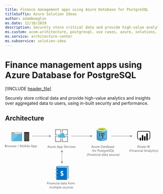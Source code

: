 ```yaml
---
title: Finance management apps using Azure Database for PostgreSQL
titleSuffix: Azure Solution Ideas
author: adamboeglin
ms.date: 12/16/2019
description: Securely store critical data and provide high-value analytics and insights over aggregated data to users, using in-built security and performance.
ms.custom: acom-architecture, postgresql, use cases, azure, solutions, analytics, 'https://azure.microsoft.com/solutions/architecture/finance-management-apps-using-azure-database-for-postgresql/'
ms.service: architecture-center
ms.subservice: solution-idea
---
```

# Finance management apps using Azure Database for PostgreSQL

[!INCLUDE [header_file](../header.md)]

Securely store critical data and provide high-value analytics and insights over aggregated data to users, using in-built security and performance. 

## Architecture

<svg class="architecture-diagram" aria-labelledby="finance-management-apps-using-azure-database-for-postgresql" height="305.172" viewbox="0 0 753.592 305.172"  xmlns="http://www.w3.org/2000/svg">
    <g fill="#5b5b5b">
        <path d="M213.25 271.261h-4.51v4h4.172v1.216h-4.172v5.112h-1.357v-11.551h5.867zM215.935 271.245a.837.837 0 01-.6-.242.814.814 0 01-.25-.613.846.846 0 01.83-.861h.024a.855.855 0 01.619 1.463.849.849 0 01-.623.253zm.644 10.341h-1.321v-8.247h1.321zM226.1 281.584h-1.321v-4.7q0-2.626-1.917-2.626a2.077 2.077 0 00-1.639.745 2.759 2.759 0 00-.649 1.885v4.7h-1.315v-8.247h1.321v1.369h.032a2.975 2.975 0 012.71-1.562 2.522 2.522 0 012.07.874 3.9 3.9 0 01.716 2.525zM234.491 281.584h-1.321V280.3h-.032a2.766 2.766 0 01-2.537 1.482 2.71 2.71 0 01-1.93-.653 2.262 2.262 0 01-.7-1.732q0-2.312 2.723-2.69l2.474-.346q0-2.1-1.7-2.1a4.06 4.06 0 00-2.69 1.014v-1.353a5.113 5.113 0 012.8-.773q2.908 0 2.908 3.076zm-1.321-4.172l-1.989.273a3.229 3.229 0 00-1.386.455 1.311 1.311 0 00-.471 1.156 1.258 1.258 0 00.431.986 1.664 1.664 0 001.148.383 2.121 2.121 0 001.624-.688 2.465 2.465 0 00.64-1.744zM243.826 281.584h-1.321v-4.7q0-2.626-1.917-2.626a2.082 2.082 0 00-1.64.745 2.764 2.764 0 00-.648 1.885v4.7h-1.321v-8.247h1.321v1.369h.032a2.975 2.975 0 012.71-1.562 2.524 2.524 0 012.07.874 3.9 3.9 0 01.716 2.525zM251.936 281.208a4.291 4.291 0 01-2.255.571 3.731 3.731 0 01-2.846-1.148 4.158 4.158 0 01-1.084-2.976 4.571 4.571 0 011.168-3.274 4.084 4.084 0 013.117-1.236 4.337 4.337 0 011.917.4v1.355a3.359 3.359 0 00-1.965-.644 2.652 2.652 0 00-2.074.906 3.433 3.433 0 00-.809 2.38 3.269 3.269 0 00.761 2.287 2.62 2.62 0 002.041.838 3.311 3.311 0 002.03-.716zM254.61 271.245a.837.837 0 01-.6-.242.814.814 0 01-.25-.613.846.846 0 01.83-.861h.024a.855.855 0 01.619 1.463.849.849 0 01-.623.253zm.644 10.341h-1.321v-8.247h1.321zM263.832 281.584h-1.321V280.3h-.032a2.766 2.766 0 01-2.537 1.482 2.71 2.71 0 01-1.929-.653 2.259 2.259 0 01-.7-1.732q0-2.312 2.723-2.69l2.474-.346q0-2.1-1.7-2.1a4.058 4.058 0 00-2.69 1.014v-1.353a5.107 5.107 0 012.8-.773q2.907 0 2.908 3.076zm-1.321-4.172l-1.989.273a3.223 3.223 0 00-1.386.455 1.311 1.311 0 00-.471 1.156 1.261 1.261 0 00.43.986 1.667 1.667 0 001.149.383 2.121 2.121 0 001.622-.688 2.455 2.455 0 00.641-1.744zM267.641 281.584h-1.321v-12.207h1.321zM281.873 281.584h-1.321v-1.4h-.028a3.327 3.327 0 01-5.319.488 4.537 4.537 0 01-.931-3.016 4.948 4.948 0 011.031-3.278 3.4 3.4 0 012.745-1.231 2.645 2.645 0 012.474 1.337h.032v-5.106h1.321zm-1.321-3.729v-1.219a2.356 2.356 0 00-.661-1.692 2.215 2.215 0 00-1.675-.693 2.28 2.28 0 00-1.9.886 3.888 3.888 0 00-.693 2.448 3.5 3.5 0 00.663 2.251 2.174 2.174 0 001.785.825 2.254 2.254 0 001.792-.8 2.965 2.965 0 00.689-2.006zM290.45 281.584h-1.325V280.3h-.032a2.766 2.766 0 01-2.537 1.482 2.71 2.71 0 01-1.93-.653 2.262 2.262 0 01-.7-1.732q0-2.312 2.723-2.69l2.474-.346q0-2.1-1.7-2.1a4.06 4.06 0 00-2.69 1.014v-1.353a5.113 5.113 0 012.8-.773q2.908 0 2.908 3.076zm-1.321-4.172l-1.989.273a3.229 3.229 0 00-1.386.455 1.311 1.311 0 00-.471 1.156 1.258 1.258 0 00.431.986 1.664 1.664 0 001.148.383 2.121 2.121 0 001.624-.688 2.465 2.465 0 00.64-1.744zM296.765 281.506a2.546 2.546 0 01-1.232.258q-2.166 0-2.167-2.416v-4.881h-1.414v-1.13h1.414v-2.014l1.321-.426v2.44h2.078v1.128h-2.078v4.646a1.93 1.93 0 00.282 1.178 1.124 1.124 0 00.934.353 1.39 1.39 0 00.861-.273zM304.432 281.584h-1.321V280.3h-.032a2.766 2.766 0 01-2.537 1.482 2.71 2.71 0 01-1.93-.653 2.262 2.262 0 01-.7-1.732q0-2.312 2.723-2.69l2.474-.346q0-2.1-1.7-2.1a4.06 4.06 0 00-2.69 1.014v-1.353a5.113 5.113 0 012.8-.773q2.908 0 2.908 3.076zm-1.321-4.172l-1.989.273a3.229 3.229 0 00-1.386.455 1.311 1.311 0 00-.471 1.156 1.258 1.258 0 00.431.986 1.664 1.664 0 001.148.383 2.121 2.121 0 001.624-.688 2.465 2.465 0 00.64-1.744zM315.515 270.536a1.758 1.758 0 00-.878-.218q-1.386 0-1.386 1.747v1.271h1.933v1.128h-1.933v7.12h-1.311v-7.12h-1.414v-1.128h1.414V272a2.778 2.778 0 01.749-2.05 2.527 2.527 0 011.869-.753 2.592 2.592 0 01.958.145zM320.9 274.676a1.616 1.616 0 00-1-.266 1.688 1.688 0 00-1.414.8 3.7 3.7 0 00-.567 2.175v4.2H316.6v-8.247h1.321v1.7h.032a2.878 2.878 0 01.861-1.357 1.965 1.965 0 011.3-.488 2.152 2.152 0 01.789.118zM325.565 281.78a3.828 3.828 0 01-2.921-1.156 4.281 4.281 0 01-1.091-3.063 4.459 4.459 0 011.136-3.246 4.084 4.084 0 013.063-1.168 3.7 3.7 0 012.878 1.136 4.5 4.5 0 011.036 3.149 4.428 4.428 0 01-1.116 3.161 3.907 3.907 0 01-2.985 1.187zm.1-7.523a2.512 2.512 0 00-2.014.866 3.551 3.551 0 00-.741 2.388 3.362 3.362 0 00.749 2.312 2.546 2.546 0 002 .846 2.418 2.418 0 001.97-.825 3.606 3.606 0 00.688-2.356 3.669 3.669 0 00-.688-2.383 2.406 2.406 0 00-1.967-.848zM343.494 281.584h-1.321v-4.736a3.562 3.562 0 00-.423-1.982 1.6 1.6 0 00-1.421-.613 1.758 1.758 0 00-1.437.773 2.945 2.945 0 00-.589 1.852v4.706h-1.321v-4.9q0-2.433-1.877-2.432a1.737 1.737 0 00-1.434.729 3.011 3.011 0 00-.564 1.9v4.7h-1.321v-8.247h1.321v1.3h.032a2.8 2.8 0 012.561-1.5 2.382 2.382 0 012.335 1.707 2.945 2.945 0 012.738-1.707q2.722 0 2.723 3.359zM231.21 301.377h-1.321v-4.736a3.571 3.571 0 00-.423-1.982 1.6 1.6 0 00-1.422-.613 1.759 1.759 0 00-1.437.773 2.958 2.958 0 00-.589 1.852v4.706H224.7v-4.9q0-2.433-1.876-2.432a1.737 1.737 0 00-1.434.729 3.011 3.011 0 00-.564 1.9v4.7h-1.329v-8.244h1.321v1.3h.032a2.8 2.8 0 012.561-1.5 2.385 2.385 0 012.335 1.707 2.945 2.945 0 012.738-1.707q2.722 0 2.723 3.359zM240.375 301.377h-1.323v-1.3h-.032a2.71 2.71 0 01-2.545 1.5q-2.945 0-2.945-3.511v-4.936h1.311v4.72q0 2.61 2 2.61a2.023 2.023 0 001.592-.707 2.731 2.731 0 00.624-1.865v-4.758h1.321zM244.361 301.377h-1.321v-12.208h1.321zM250.862 301.3a2.548 2.548 0 01-1.234.258q-2.165 0-2.165-2.416v-4.881h-1.414v-1.131h1.414v-2.014l1.321-.426v2.44h2.078v1.128h-2.078v4.642a1.931 1.931 0 00.28 1.178 1.125 1.125 0 00.934.353 1.391 1.391 0 00.862-.273zM253.3 291.038a.834.834 0 01-.6-.242.815.815 0 01-.251-.613.848.848 0 01.835-.861h.019a.855.855 0 01.619 1.463.848.848 0 01-.622.253zm.644 10.341h-1.321v-8.247h1.321zM257.972 300.187h-.032v4.985h-1.32V293.13h1.321v1.449h.032a3.125 3.125 0 012.851-1.644 3.023 3.023 0 012.489 1.107 4.587 4.587 0 01.893 2.968 5.113 5.113 0 01-1.006 3.314 3.354 3.354 0 01-2.755 1.244 2.76 2.76 0 01-2.473-1.381zm-.032-3.326v1.152a2.453 2.453 0 00.664 1.735 2.37 2.37 0 003.568-.2 4.214 4.214 0 00.68-2.553 3.328 3.328 0 00-.635-2.158 2.107 2.107 0 00-1.724-.781 2.339 2.339 0 00-1.852.8 2.945 2.945 0 00-.701 2.005zM267.637 301.377h-1.321v-12.208h1.321zM276.941 297.586h-5.824a3.09 3.09 0 00.741 2.121 2.557 2.557 0 001.949.749 4.049 4.049 0 002.561-.918v1.25a4.782 4.782 0 01-2.874.789 3.489 3.489 0 01-2.748-1.124 4.6 4.6 0 01-1-3.161 4.507 4.507 0 011.092-3.137 3.5 3.5 0 012.71-1.212 3.1 3.1 0 012.506 1.047 4.368 4.368 0 01.886 2.908zm-1.353-1.119a2.69 2.69 0 00-.553-1.78 1.885 1.885 0 00-1.509-.636 2.134 2.134 0 00-1.588.668 3.036 3.036 0 00-.806 1.747zM282.955 301.082v-1.414a3.913 3.913 0 002.378.8q1.74 0 1.74-1.159a1.01 1.01 0 00-.15-.56 1.478 1.478 0 00-.4-.406 3.111 3.111 0 00-.6-.318 36.188 36.188 0 00-.736-.295 9.348 9.348 0 01-.963-.439 2.9 2.9 0 01-.693-.5 1.845 1.845 0 01-.418-.633 2.229 2.229 0 01-.141-.825 1.971 1.971 0 01.267-1.027 2.356 2.356 0 01.707-.749 3.288 3.288 0 011.01-.455 4.488 4.488 0 011.171-.153 4.734 4.734 0 011.917.37v1.337a3.734 3.734 0 00-2.094-.6 2.438 2.438 0 00-.667.085 1.632 1.632 0 00-.513.236 1.1 1.1 0 00-.33.366.96.96 0 00-.118.471 1.126 1.126 0 00.118.54 1.19 1.19 0 00.343.386 2.592 2.592 0 00.548.306q.32.137.732.3a10.117 10.117 0 01.983.431 3.367 3.367 0 01.741.5 1.948 1.948 0 01.471.64 2.058 2.058 0 01.166.861 2.037 2.037 0 01-.27 1.06 2.31 2.31 0 01-.721.749 3.3 3.3 0 01-1.038.443 5.137 5.137 0 01-1.234.145 4.685 4.685 0 01-2.206-.493zM293.9 301.573a3.826 3.826 0 01-2.921-1.156 4.281 4.281 0 01-1.091-3.063 4.459 4.459 0 011.135-3.246 4.086 4.086 0 013.069-1.168 3.7 3.7 0 012.878 1.136 4.5 4.5 0 011.036 3.149 4.432 4.432 0 01-1.116 3.161 3.907 3.907 0 01-2.99 1.187zm.1-7.523a2.512 2.512 0 00-2.014.866 3.551 3.551 0 00-.741 2.388 3.363 3.363 0 00.748 2.312 2.548 2.548 0 002 .846 2.414 2.414 0 001.969-.825 3.6 3.6 0 00.689-2.356 3.662 3.662 0 00-.689-2.383 2.4 2.4 0 00-1.962-.848zM306.789 301.377h-1.321v-1.3h-.032a2.71 2.71 0 01-2.545 1.5q-2.945 0-2.945-3.511v-4.936h1.314v4.72q0 2.61 2 2.61a2.023 2.023 0 001.592-.707 2.731 2.731 0 00.624-1.865v-4.758h1.324zM313.748 294.47a1.614 1.614 0 00-1-.266 1.685 1.685 0 00-1.414.8 3.687 3.687 0 00-.568 2.175v4.2h-1.321v-8.249h1.321v1.7h.032a2.888 2.888 0 01.862-1.357 1.962 1.962 0 011.3-.488 2.148 2.148 0 01.789.118zM320.592 301a4.291 4.291 0 01-2.255.571 3.734 3.734 0 01-2.848-1.148 4.157 4.157 0 01-1.083-2.976 4.576 4.576 0 011.166-3.274 4.087 4.087 0 013.117-1.236 4.337 4.337 0 011.917.4v1.353a3.359 3.359 0 00-1.965-.644 2.657 2.657 0 00-2.075.906 3.438 3.438 0 00-.809 2.38 3.274 3.274 0 00.761 2.287 2.624 2.624 0 002.042.838 3.311 3.311 0 002.03-.716zM329.218 297.586H323.4a3.08 3.08 0 00.741 2.121 2.553 2.553 0 001.949.749 4.054 4.054 0 002.561-.918v1.25a4.789 4.789 0 01-2.876.789 3.484 3.484 0 01-2.745-1.124 4.6 4.6 0 01-1-3.161 4.511 4.511 0 011.091-3.137 3.5 3.5 0 012.71-1.212 3.1 3.1 0 012.5 1.047 4.359 4.359 0 01.886 2.908zm-1.353-1.119a2.683 2.683 0 00-.551-1.78 1.885 1.885 0 00-1.51-.636 2.131 2.131 0 00-1.586.668 3.029 3.029 0 00-.806 1.747zM330.714 301.082v-1.414a3.913 3.913 0 002.378.8q1.74 0 1.74-1.159a1.01 1.01 0 00-.15-.56 1.477 1.477 0 00-.4-.406 3.111 3.111 0 00-.6-.318 36.188 36.188 0 00-.736-.295 9.349 9.349 0 01-.963-.439 2.9 2.9 0 01-.693-.5 1.845 1.845 0 01-.418-.633 2.229 2.229 0 01-.141-.825A1.971 1.971 0 01331 294.3a2.356 2.356 0 01.707-.749 3.288 3.288 0 011.01-.455 4.488 4.488 0 011.171-.153 4.734 4.734 0 011.917.37v1.337a3.734 3.734 0 00-2.094-.6 2.438 2.438 0 00-.667.085 1.632 1.632 0 00-.513.236 1.1 1.1 0 00-.33.366.96.96 0 00-.118.471 1.126 1.126 0 00.118.54 1.19 1.19 0 00.343.386 2.592 2.592 0 00.548.306q.32.137.732.3a10.117 10.117 0 01.983.431 3.367 3.367 0 01.741.5 1.948 1.948 0 01.471.64 2.058 2.058 0 01.166.861 2.037 2.037 0 01-.27 1.06 2.31 2.31 0 01-.721.749 3.3 3.3 0 01-1.038.443 5.137 5.137 0 01-1.234.145 4.684 4.684 0 01-2.208-.487z"/>
    </g>
    <g fill="#5b5b5b">
        <path d="M218.92 100.481h-1.5l-1.22-3.238h-4.9l-1.152 3.238h-1.5l4.43-11.546h1.4zm-3.166-4.454l-1.812-4.921a4.6 4.6 0 01-.177-.773h-.032a4.323 4.323 0 01-.185.773l-1.8 4.915zM226.192 92.612l-4.881 6.742h4.831v1.128h-6.765v-.411l4.881-6.709h-4.422v-1.129h6.364zM234.569 100.481h-1.321v-1.3h-.032a2.71 2.71 0 01-2.545 1.5q-2.945 0-2.945-3.511v-4.937h1.311v4.72q0 2.61 2 2.61a2.018 2.018 0 001.591-.707 2.725 2.725 0 00.624-1.865v-4.758h1.321zM241.535 93.571a1.616 1.616 0 00-1-.266 1.684 1.684 0 00-1.414.8 3.678 3.678 0 00-.568 2.175v4.2h-1.321v-8.247h1.321v1.7h.032a2.878 2.878 0 01.861-1.357 1.963 1.963 0 011.3-.488 2.156 2.156 0 01.789.118zM249.38 96.687h-5.823a3.084 3.084 0 00.741 2.121 2.554 2.554 0 001.949.749 4.054 4.054 0 002.561-.918v1.241a4.786 4.786 0 01-2.875.789 3.486 3.486 0 01-2.746-1.124 4.6 4.6 0 01-1-3.161 4.507 4.507 0 011.092-3.137 3.5 3.5 0 012.71-1.212 3.1 3.1 0 012.5 1.047 4.368 4.368 0 01.886 2.908zm-1.353-1.119a2.684 2.684 0 00-.553-1.78 1.878 1.878 0 00-1.509-.636 2.131 2.131 0 00-1.587.668 3.036 3.036 0 00-.806 1.747zM265.013 100.481h-1.5l-1.224-3.238h-4.9l-1.152 3.238h-1.506l4.43-11.546h1.4zm-3.166-4.454l-1.812-4.921a4.713 4.713 0 01-.177-.773h-.032a4.425 4.425 0 01-.185.773l-1.8 4.915zM267.888 99.288h-.032v4.98h-1.321V92.233h1.321v1.449h.032a3.122 3.122 0 012.851-1.644 3.021 3.021 0 012.488 1.107 4.587 4.587 0 01.894 2.968 5.113 5.113 0 01-1.006 3.314 3.351 3.351 0 01-2.755 1.244 2.759 2.759 0 01-2.472-1.383zm-.032-3.326v1.152a2.448 2.448 0 00.664 1.735 2.369 2.369 0 003.566-.205 4.206 4.206 0 00.681-2.553 3.322 3.322 0 00-.636-2.158 2.107 2.107 0 00-1.724-.781 2.34 2.34 0 00-1.852.8 2.945 2.945 0 00-.699 2.01zM277.584 99.288h-.032v4.98h-1.321V92.233h1.321v1.449h.032a3.122 3.122 0 012.851-1.644 3.021 3.021 0 012.488 1.107 4.587 4.587 0 01.894 2.968 5.113 5.113 0 01-1.006 3.314 3.351 3.351 0 01-2.755 1.244 2.759 2.759 0 01-2.472-1.383zm-.032-3.326v1.152a2.448 2.448 0 00.664 1.735 2.369 2.369 0 003.566-.205 4.206 4.206 0 00.681-2.553 3.322 3.322 0 00-.636-2.158 2.107 2.107 0 00-1.724-.781 2.34 2.34 0 00-1.852.8 2.946 2.946 0 00-.699 2.01zM290.084 100.014v-1.6a3.093 3.093 0 00.656.435 5.383 5.383 0 00.806.326 6.479 6.479 0 00.851.205 4.735 4.735 0 00.789.073 3.1 3.1 0 001.866-.453 1.737 1.737 0 00.41-2.147 2.293 2.293 0 00-.567-.633 5.685 5.685 0 00-.858-.548q-.5-.262-1.067-.551-.6-.306-1.128-.62a4.853 4.853 0 01-.91-.693 2.737 2.737 0 01-.484-3.354 2.97 2.97 0 01.91-.963 4.124 4.124 0 011.284-.564 5.881 5.881 0 011.47-.185 5.635 5.635 0 012.488.411v1.522a4.512 4.512 0 00-2.626-.707 4.33 4.33 0 00-.886.093 2.493 2.493 0 00-.789.3 1.745 1.745 0 00-.564.54 1.433 1.433 0 00-.218.806 1.649 1.649 0 00.166.765 1.859 1.859 0 00.487.589 4.83 4.83 0 00.786.516q.463.25 1.066.548t1.178.644a5.388 5.388 0 01.974.749 3.36 3.36 0 01.664.91 2.564 2.564 0 01.245 1.144 2.9 2.9 0 01-.335 1.446 2.724 2.724 0 01-.9.963 3.929 3.929 0 01-1.308.536 7.177 7.177 0 01-1.562.165 6.407 6.407 0 01-.676-.045q-.4-.044-.825-.128a6.58 6.58 0 01-.793-.21 2.454 2.454 0 01-.6-.285zM305.838 96.687h-5.823a3.084 3.084 0 00.741 2.121 2.554 2.554 0 001.949.749 4.054 4.054 0 002.561-.918v1.241a4.786 4.786 0 01-2.875.789 3.486 3.486 0 01-2.746-1.124 4.6 4.6 0 01-1-3.161 4.507 4.507 0 011.092-3.137 3.5 3.5 0 012.71-1.212 3.1 3.1 0 012.5 1.047 4.367 4.367 0 01.886 2.908zm-1.353-1.119a2.684 2.684 0 00-.553-1.78 1.878 1.878 0 00-1.509-.636 2.131 2.131 0 00-1.587.668 3.036 3.036 0 00-.806 1.747zM312.136 93.571a1.617 1.617 0 00-1-.266 1.684 1.684 0 00-1.414.8 3.678 3.678 0 00-.568 2.175v4.2h-1.321v-8.247h1.318v1.7h.032a2.878 2.878 0 01.861-1.357 1.963 1.963 0 011.3-.488 2.156 2.156 0 01.789.118zM320.714 92.233l-3.286 8.247h-1.3l-3.125-8.247h1.449l2.094 5.992a5.419 5.419 0 01.29 1.152h.032a5.372 5.372 0 01.258-1.119l2.19-6.024zM322.807 90.14a.837.837 0 01-.6-.242.814.814 0 01-.25-.613.846.846 0 01.83-.861h.024a.849.849 0 01.615.245.859.859 0 01.006 1.215l-.006.006a.844.844 0 01-.619.25zm.644 10.341h-1.321v-8.248h1.321zM331.747 100.1a4.291 4.291 0 01-2.255.571 3.736 3.736 0 01-2.848-1.148 4.161 4.161 0 01-1.083-2.976 4.571 4.571 0 011.168-3.274 4.084 4.084 0 013.117-1.236 4.337 4.337 0 011.917.4V93.8a3.357 3.357 0 00-1.965-.644 2.658 2.658 0 00-2.075.906 3.444 3.444 0 00-.809 2.38 3.279 3.279 0 00.761 2.287 2.626 2.626 0 002.042.838 3.311 3.311 0 002.03-.716zM340.375 96.687h-5.823a3.085 3.085 0 00.741 2.121 2.554 2.554 0 001.949.749 4.054 4.054 0 002.561-.918v1.241a4.786 4.786 0 01-2.875.789 3.486 3.486 0 01-2.746-1.124 4.6 4.6 0 01-1-3.161 4.507 4.507 0 011.092-3.137 3.5 3.5 0 012.71-1.212 3.1 3.1 0 012.5 1.047 4.367 4.367 0 01.886 2.908zm-1.353-1.119a2.684 2.684 0 00-.553-1.78 1.878 1.878 0 00-1.509-.636 2.131 2.131 0 00-1.587.668 3.036 3.036 0 00-.806 1.747zM341.871 100.183v-1.414a3.909 3.909 0 002.376.8q1.74 0 1.74-1.159a1.008 1.008 0 00-.148-.56 1.509 1.509 0 00-.4-.406 3.145 3.145 0 00-.6-.318 36.587 36.587 0 00-.738-.295 9.58 9.58 0 01-.963-.439 2.946 2.946 0 01-.693-.5 1.885 1.885 0 01-.418-.633 2.253 2.253 0 01-.14-.825 1.971 1.971 0 01.266-1.027 2.356 2.356 0 01.707-.749 3.3 3.3 0 011.011-.455 4.477 4.477 0 011.171-.153 4.737 4.737 0 011.917.37v1.33a3.736 3.736 0 00-2.094-.6 2.448 2.448 0 00-.668.085 1.65 1.65 0 00-.513.236 1.093 1.093 0 00-.329.366.96.96 0 00-.118.471 1.126 1.126 0 00.118.54 1.178 1.178 0 00.342.386 2.626 2.626 0 00.548.306q.323.137.733.3a10.241 10.241 0 01.983.431 3.4 3.4 0 01.741.5 1.964 1.964 0 01.471.64 2.077 2.077 0 01.165.861 2.025 2.025 0 01-.27 1.06 2.307 2.307 0 01-.72.749 3.309 3.309 0 01-1.039.443 5.134 5.134 0 01-1.232.145 4.678 4.678 0 01-2.206-.486z"/>
    </g>
    <g fill="#969696">
        <path d="M134.392 41.566h83.964v1.767h-83.964z"/>
        <path d="M216.551 36.281l10.683 6.169-10.683 6.169V36.281z"/>
    </g>
    <g fill="#969696">
        <path d="M326.435 41.566h95.746v1.767h-95.746z"/>
        <path d="M420.375 36.281l10.683 6.169-10.683 6.169V36.281z"/>
    </g>
    <g fill="#969696">
        <path d="M523.19 41.566h95.746v1.767H523.19z"/>
        <path d="M617.131 36.281l10.682 6.169-10.682 6.169V36.281z"/>
    </g>
    <g fill="#5b5b5b">
        <path d="M655.036 96.116v4.365h-1.353V88.935h3.173a4.188 4.188 0 012.872.9 3.222 3.222 0 011.019 2.545 3.5 3.5 0 01-1.132 2.69 4.324 4.324 0 01-3.056 1.047zm0-5.96v4.736h1.414a3.171 3.171 0 002.142-.637 2.268 2.268 0 00.738-1.809q0-2.288-2.71-2.287zM665.58 100.674a3.826 3.826 0 01-2.921-1.156 4.281 4.281 0 01-1.091-3.063 4.459 4.459 0 011.135-3.246 4.086 4.086 0 013.069-1.168 3.7 3.7 0 012.878 1.136 4.5 4.5 0 011.036 3.149 4.432 4.432 0 01-1.116 3.161 3.907 3.907 0 01-2.99 1.187zm.1-7.523a2.512 2.512 0 00-2.013.866 3.551 3.551 0 00-.741 2.388 3.363 3.363 0 00.748 2.312 2.548 2.548 0 002 .846 2.414 2.414 0 001.969-.825 3.6 3.6 0 00.689-2.356 3.662 3.662 0 00-.691-2.382 2.4 2.4 0 00-1.965-.849zM682.187 92.233l-2.474 8.247h-1.369l-1.7-5.9a3.79 3.79 0 01-.128-.765h-.032a3.627 3.627 0 01-.171.749l-1.843 5.919h-1.322l-2.5-8.247h1.386l1.707 6.2a3.828 3.828 0 01.118.741h.065a3.47 3.47 0 01.145-.758l1.9-6.185h1.208l1.707 6.217a4.491 4.491 0 01.118.741h.065a3.49 3.49 0 01.138-.741l1.675-6.217zM690.264 96.687h-5.821a3.08 3.08 0 00.741 2.121 2.553 2.553 0 001.949.749 4.054 4.054 0 002.561-.918v1.241a4.789 4.789 0 01-2.876.789 3.484 3.484 0 01-2.745-1.124 4.6 4.6 0 01-1-3.161 4.511 4.511 0 011.091-3.137 3.5 3.5 0 012.71-1.212 3.1 3.1 0 012.5 1.047 4.359 4.359 0 01.886 2.908zm-1.353-1.119a2.683 2.683 0 00-.551-1.78 1.885 1.885 0 00-1.51-.636 2.131 2.131 0 00-1.586.668 3.029 3.029 0 00-.806 1.747zM696.562 93.571a1.614 1.614 0 00-1-.266 1.685 1.685 0 00-1.414.8 3.687 3.687 0 00-.568 2.175v4.2h-1.321v-8.247h1.321v1.7h.032a2.888 2.888 0 01.862-1.357 1.962 1.962 0 011.3-.488 2.148 2.148 0 01.789.118zM702.692 100.481V88.935h3.286a3.588 3.588 0 012.375.733 2.368 2.368 0 01.879 1.909 2.809 2.809 0 01-.531 1.707 2.869 2.869 0 01-1.466 1.031v.032a2.945 2.945 0 011.869.882 2.71 2.71 0 01.7 1.937 3.02 3.02 0 01-1.06 2.4 3.954 3.954 0 01-2.68.918zm1.353-10.326v3.729h1.386a2.625 2.625 0 001.746-.536 1.865 1.865 0 00.637-1.51q0-1.684-2.216-1.684zm0 4.948v4.155h1.837a2.751 2.751 0 001.847-.564 1.931 1.931 0 00.656-1.546q0-2.046-2.786-2.045zM713.5 100.481h-1.353V88.935h1.353zM617.307 122.9h-1.178a10.29 10.29 0 01-2.5-7.031 10.68 10.68 0 012.5-7.143h1.192a10.857 10.857 0 00-2.528 7.128 10.665 10.665 0 002.514 7.046zM624.862 109.949h-4.51v4h4.172v1.216h-4.172v5.114H619v-11.551h5.864zM627.552 109.933a.836.836 0 01-.6-.242.814.814 0 01-.25-.613.846.846 0 01.83-.861h.024a.85.85 0 01.615.245.859.859 0 01.006 1.215l-.006.006a.843.843 0 01-.619.25zm.644 10.341h-1.321v-8.247h1.325zM637.716 120.274H636.4v-4.7q0-2.626-1.917-2.626a2.082 2.082 0 00-1.64.745 2.764 2.764 0 00-.648 1.885v4.7h-1.321v-8.248h1.321v1.37h.032a2.975 2.975 0 012.71-1.562 2.524 2.524 0 012.07.874 3.9 3.9 0 01.716 2.525zM646.111 120.274h-1.321v-1.289h-.032a2.766 2.766 0 01-2.537 1.482 2.71 2.71 0 01-1.929-.653 2.259 2.259 0 01-.7-1.732q0-2.312 2.723-2.69l2.474-.346q0-2.1-1.7-2.1a4.058 4.058 0 00-2.69 1.014v-1.353a5.107 5.107 0 012.8-.773q2.907 0 2.908 3.076zm-1.321-4.172l-1.989.273a3.224 3.224 0 00-1.386.455 1.311 1.311 0 00-.471 1.156 1.261 1.261 0 00.43.986 1.667 1.667 0 001.149.383 2.121 2.121 0 001.622-.688 2.455 2.455 0 00.641-1.744zM655.443 120.274h-1.32v-4.7q0-2.626-1.917-2.626a2.077 2.077 0 00-1.639.745 2.759 2.759 0 00-.649 1.885v4.7H648.6v-8.248h1.321v1.37h.032a2.975 2.975 0 012.71-1.562 2.522 2.522 0 012.07.874 3.9 3.9 0 01.716 2.525zM663.548 119.9a4.291 4.291 0 01-2.255.571 3.736 3.736 0 01-2.848-1.148 4.161 4.161 0 01-1.083-2.976 4.571 4.571 0 011.168-3.274 4.084 4.084 0 013.117-1.236 4.337 4.337 0 011.917.4v1.353a3.356 3.356 0 00-1.965-.644 2.658 2.658 0 00-2.075.906 3.444 3.444 0 00-.809 2.38 3.279 3.279 0 00.761 2.287 2.626 2.626 0 002.042.838 3.311 3.311 0 002.03-.716zM666.228 109.933a.836.836 0 01-.6-.242.814.814 0 01-.25-.613.846.846 0 01.83-.861h.024a.85.85 0 01.615.245.859.859 0 01.006 1.215l-.006.006a.843.843 0 01-.619.25zm.644 10.341h-1.321v-8.247h1.321zM675.448 120.274h-1.32v-1.289h-.028a2.766 2.766 0 01-2.537 1.482 2.71 2.71 0 01-1.93-.653 2.262 2.262 0 01-.7-1.732q0-2.312 2.723-2.69l2.474-.346q0-2.1-1.7-2.1a4.06 4.06 0 00-2.69 1.014v-1.353a5.113 5.113 0 012.8-.773q2.908 0 2.908 3.076zm-1.321-4.172l-1.989.273a3.229 3.229 0 00-1.386.455 1.311 1.311 0 00-.471 1.156 1.258 1.258 0 00.431.986 1.664 1.664 0 001.148.383 2.121 2.121 0 001.624-.688 2.465 2.465 0 00.64-1.744zM679.258 120.274h-1.321v-12.209h1.321zM695.568 120.274h-1.5l-1.224-3.238h-4.9l-1.152 3.238h-1.502l4.43-11.546h1.4zm-3.166-4.459l-1.812-4.921a4.6 4.6 0 01-.177-.773h-.032a4.317 4.317 0 01-.185.773l-1.8 4.921zM703.935 120.274h-1.321v-4.7q0-2.626-1.917-2.626a2.082 2.082 0 00-1.64.745 2.764 2.764 0 00-.648 1.885v4.7h-1.321v-8.248h1.321v1.37h.032a2.975 2.975 0 012.71-1.562 2.524 2.524 0 012.07.874 3.9 3.9 0 01.716 2.525zM712.325 120.274H711v-1.289h-.032a2.766 2.766 0 01-2.537 1.482 2.71 2.71 0 01-1.929-.653 2.259 2.259 0 01-.7-1.732q0-2.312 2.723-2.69l2.474-.346q0-2.1-1.7-2.1a4.058 4.058 0 00-2.69 1.014v-1.353a5.107 5.107 0 012.8-.773q2.907 0 2.908 3.076zM711 116.1l-1.989.273a3.224 3.224 0 00-1.386.455 1.311 1.311 0 00-.471 1.156 1.261 1.261 0 00.43.986 1.667 1.667 0 001.149.383 2.121 2.121 0 001.622-.688 2.455 2.455 0 00.641-1.744zM716.138 120.274h-1.321v-12.209h1.321zM725.376 112.027l-3.794 9.568q-1.014 2.561-2.851 2.561a3.029 3.029 0 01-.861-.1v-1.178a2.442 2.442 0 00.781.145 1.62 1.62 0 001.5-1.192l.661-1.562-3.221-8.231h1.466l2.231 6.347q.04.118.17.628h.048q.04-.193.161-.613l2.343-6.362zM730.667 120.194a2.546 2.546 0 01-1.232.258q-2.166 0-2.167-2.416v-4.881h-1.414v-1.128h1.414v-2.014l1.321-.426v2.44h2.078v1.128h-2.083v4.645a1.93 1.93 0 00.282 1.178 1.124 1.124 0 00.934.353 1.39 1.39 0 00.861-.273zM733.107 109.933a.836.836 0 01-.6-.242.814.814 0 01-.25-.613.846.846 0 01.83-.861h.024a.85.85 0 01.615.245.859.859 0 01.006 1.215l-.006.006a.843.843 0 01-.619.25zm.644 10.341h-1.321v-8.247h1.321zM742.047 119.9a4.291 4.291 0 01-2.255.571 3.736 3.736 0 01-2.848-1.148 4.161 4.161 0 01-1.083-2.976 4.571 4.571 0 011.168-3.274 4.084 4.084 0 013.117-1.236 4.337 4.337 0 011.917.4v1.353a3.356 3.356 0 00-1.965-.644 2.658 2.658 0 00-2.075.906 3.444 3.444 0 00-.809 2.38 3.279 3.279 0 00.761 2.287 2.626 2.626 0 002.042.838 3.311 3.311 0 002.03-.716zM743.547 119.976v-1.414a3.907 3.907 0 002.376.8q1.74 0 1.74-1.159a1 1 0 00-.15-.56 1.461 1.461 0 00-.4-.406 3.044 3.044 0 00-.6-.318 36.188 36.188 0 00-.736-.295 9.323 9.323 0 01-.961-.439 2.876 2.876 0 01-.693-.5 1.828 1.828 0 01-.418-.633 2.23 2.23 0 01-.141-.825 1.971 1.971 0 01.266-1.027 2.356 2.356 0 01.707-.749 3.3 3.3 0 011.01-.455 4.5 4.5 0 011.178-.153 4.734 4.734 0 011.917.37v1.33a3.734 3.734 0 00-2.094-.6 2.441 2.441 0 00-.668.085 1.626 1.626 0 00-.511.236 1.1 1.1 0 00-.331.366.972.972 0 00-.118.471 1.139 1.139 0 00.118.54 1.19 1.19 0 00.343.386 2.592 2.592 0 00.548.306c.214.092.46.191.733.3a10.247 10.247 0 01.983.431 3.366 3.366 0 01.741.5 1.944 1.944 0 01.471.64 2.058 2.058 0 01.166.861 2.036 2.036 0 01-.27 1.06 2.322 2.322 0 01-.721.749 3.31 3.31 0 01-1.039.443 5.134 5.134 0 01-1.232.145 4.681 4.681 0 01-2.214-.486zM751.075 122.9H749.9a10.665 10.665 0 002.513-7.047 10.857 10.857 0 00-2.528-7.128h1.192a10.64 10.64 0 012.513 7.143 10.25 10.25 0 01-2.515 7.032z"/>
    </g>
    <path d="M707.84 58.778h-1.288V56.21h1.284a4.948 4.948 0 004.942-4.942V25.033a4.948 4.948 0 00-4.942-4.948h-48.659a4.948 4.948 0 00-4.942 4.948v26.236a4.948 4.948 0 004.942 4.942h1.284v2.569h-1.284a7.519 7.519 0 01-7.51-7.511V25.033a7.519 7.519 0 017.511-7.511h48.659a7.519 7.519 0 017.511 7.511v26.236a7.519 7.519 0 01-7.511 7.511"/>
    <path d="M667.07 50.18a3.485 3.485 0 013.485 3.485V61.7a3.485 3.485 0 01-3.485 3.485 3.485 3.485 0 01-3.486-3.484v-8.036a3.485 3.485 0 013.485-3.485zM678.032 65.187a3.486 3.486 0 01-3.486-3.485v-20.63a3.486 3.486 0 116.971-.129V61.7a3.486 3.486 0 01-3.485 3.486M699.954 65.085a3.486 3.486 0 01-3.486-3.485V32.381a3.486 3.486 0 016.971-.129V61.6a3.486 3.486 0 01-3.485 3.486M689 65.187a3.486 3.486 0 01-3.486-3.485V46.377a3.486 3.486 0 116.971-.129V61.7A3.486 3.486 0 01689 65.187"/>
    <path d="M271.976 67.415h-21.122v-21h4.326a11.208 11.208 0 01-.763-4.2v-.254H246.4v29.9h30.029V54.055h-4.454zM301.751 46.42h3.817v21.122h-21.122v-13.36h-4.454v17.687h30.029v-29.9h-9.416a8.965 8.965 0 011.145 4.2zM250.854 33.7v-21h21.122v12.216a11.807 11.807 0 014.454-2.036V8.247H246.4v29.9h8.653a12.075 12.075 0 012.8-4.326l-7-.127zM284.446 22.371V12.7h21.122v21.123h-9.289a15.434 15.434 0 01.636 4.326v.127h13.106V8.247h-30.029v13.87c.382 0 .636-.127 1.018-.127a31.518 31.518 0 013.436.381z" fill="#a0a1a2"/>
    <path d="M298.314 46.038a4.7 4.7 0 00-4.682-4.713h-.667a13.834 13.834 0 00.509-3.308 12.522 12.522 0 00-24.431-3.945 9.926 9.926 0 00-2.8-.509 8.654 8.654 0 000 17.305h27.739a4.839 4.839 0 004.326-4.831" fill="#59b4d9"/>
    <path d="M270.831 50.874a8.649 8.649 0 014.2-14.506 7.03 7.03 0 012.8-.127 12.622 12.622 0 017-10.179 12 12 0 00-3.817-.636 12.453 12.453 0 00-11.834 8.653 9.926 9.926 0 00-2.8-.509 8.654 8.654 0 000 17.305h4.454z" fill="#fff" opacity=".2"/>
    <g fill="#5b5b5b">
        <path d="M435.271 100.481h-1.5l-1.224-3.238h-4.9l-1.153 3.238h-1.506l4.43-11.546h1.4zm-3.166-4.454l-1.812-4.921a4.594 4.594 0 01-.177-.773h-.032a4.323 4.323 0 01-.185.773l-1.8 4.915zM442.544 92.612l-4.881 6.742h4.831v1.128h-6.774v-.411l4.881-6.709h-4.422v-1.129h6.362zM450.921 100.481H449.6v-1.3h-.032a2.71 2.71 0 01-2.545 1.5q-2.945 0-2.945-3.511v-4.937h1.313v4.72q0 2.61 2 2.61a2.018 2.018 0 001.591-.707 2.725 2.725 0 00.624-1.865v-4.758h1.321zM457.887 93.571a1.617 1.617 0 00-1-.266 1.684 1.684 0 00-1.414.8 3.678 3.678 0 00-.568 2.175v4.2h-1.321v-8.247h1.321v1.7h.032a2.878 2.878 0 01.861-1.357 1.963 1.963 0 011.3-.488 2.156 2.156 0 01.789.118zM465.733 96.687h-5.823a3.085 3.085 0 00.741 2.121 2.554 2.554 0 001.949.749 4.054 4.054 0 002.561-.918v1.241a4.786 4.786 0 01-2.875.789 3.486 3.486 0 01-2.746-1.124 4.6 4.6 0 01-1-3.161 4.507 4.507 0 011.092-3.137 3.5 3.5 0 012.71-1.212 3.1 3.1 0 012.5 1.047 4.367 4.367 0 01.886 2.908zm-1.353-1.119a2.684 2.684 0 00-.553-1.78 1.878 1.878 0 00-1.509-.636 2.131 2.131 0 00-1.587.668 3.036 3.036 0 00-.806 1.747zM472.424 100.481V88.935h3.189q6.1 0 6.105 5.629a5.674 5.674 0 01-1.694 4.3 6.291 6.291 0 01-4.54 1.622zm1.353-10.326v9.1h1.723a4.893 4.893 0 003.535-1.216 4.562 4.562 0 001.264-3.447q0-4.438-4.72-4.438zM489.716 100.481H488.4v-1.289h-.032a2.766 2.766 0 01-2.537 1.482 2.71 2.71 0 01-1.93-.653 2.262 2.262 0 01-.7-1.732q0-2.312 2.723-2.69l2.474-.346q0-2.1-1.7-2.1a4.06 4.06 0 00-2.69 1.014v-1.354a5.113 5.113 0 012.8-.773q2.908 0 2.908 3.076zm-1.316-4.172l-1.989.273a3.23 3.23 0 00-1.386.455 1.311 1.311 0 00-.471 1.156 1.258 1.258 0 00.431.986 1.664 1.664 0 001.148.383 2.121 2.121 0 001.624-.688 2.465 2.465 0 00.64-1.744zM496.031 100.4a2.546 2.546 0 01-1.232.258q-2.166 0-2.167-2.416v-4.881h-1.414v-1.128h1.414V90.22l1.321-.426v2.44h2.078v1.128h-2.078v4.647a1.93 1.93 0 00.282 1.178 1.124 1.124 0 00.934.353 1.39 1.39 0 00.861-.273zM503.7 100.481h-1.323v-1.289h-.032a2.766 2.766 0 01-2.537 1.482 2.71 2.71 0 01-1.93-.653 2.262 2.262 0 01-.7-1.732q0-2.312 2.723-2.69l2.474-.346q0-2.1-1.7-2.1a4.06 4.06 0 00-2.69 1.014v-1.354a5.113 5.113 0 012.8-.773q2.908 0 2.908 3.076zm-1.323-4.172l-1.989.273a3.23 3.23 0 00-1.386.455 1.311 1.311 0 00-.471 1.156 1.258 1.258 0 00.431.986 1.664 1.664 0 001.148.383 2.121 2.121 0 001.624-.688 2.465 2.465 0 00.64-1.744zM507.539 99.288h-.032v1.192h-1.321V88.271h1.321v5.413h.032a3.125 3.125 0 012.851-1.644 3.022 3.022 0 012.484 1.107 4.568 4.568 0 01.9 2.968 5.113 5.113 0 01-1.006 3.314 3.354 3.354 0 01-2.755 1.244 2.71 2.71 0 01-2.474-1.385zm-.032-3.326v1.152a2.456 2.456 0 00.663 1.735 2.372 2.372 0 003.569-.205 4.214 4.214 0 00.68-2.553 3.33 3.33 0 00-.636-2.158 2.107 2.107 0 00-1.724-.781 2.339 2.339 0 00-1.852.8 2.945 2.945 0 00-.7 2.01zM521.569 100.481h-1.321v-1.289h-.032a2.766 2.766 0 01-2.537 1.482 2.71 2.71 0 01-1.929-.653 2.259 2.259 0 01-.7-1.732q0-2.312 2.723-2.69l2.474-.346q0-2.1-1.7-2.1a4.058 4.058 0 00-2.69 1.014v-1.354a5.107 5.107 0 012.8-.773q2.907 0 2.908 3.076zm-1.321-4.172l-1.989.273a3.223 3.223 0 00-1.386.455 1.311 1.311 0 00-.471 1.156 1.261 1.261 0 00.43.986 1.667 1.667 0 001.149.383 2.121 2.121 0 001.622-.688 2.455 2.455 0 00.641-1.744zM523.559 100.183v-1.414a3.909 3.909 0 002.376.8q1.74 0 1.74-1.159a1.008 1.008 0 00-.148-.56 1.509 1.509 0 00-.4-.406 3.145 3.145 0 00-.6-.318 36.587 36.587 0 00-.738-.295 9.58 9.58 0 01-.963-.439 2.946 2.946 0 01-.693-.5 1.885 1.885 0 01-.418-.633 2.253 2.253 0 01-.14-.825 1.971 1.971 0 01.266-1.027 2.356 2.356 0 01.707-.749 3.3 3.3 0 011.011-.455 4.477 4.477 0 011.171-.153 4.737 4.737 0 011.917.37v1.33a3.736 3.736 0 00-2.094-.6 2.448 2.448 0 00-.668.085 1.65 1.65 0 00-.513.236 1.093 1.093 0 00-.329.366.96.96 0 00-.118.471 1.126 1.126 0 00.118.54 1.178 1.178 0 00.342.386 2.626 2.626 0 00.548.306q.323.137.733.3a10.241 10.241 0 01.983.431 3.4 3.4 0 01.741.5 1.964 1.964 0 01.471.64 2.077 2.077 0 01.165.861 2.025 2.025 0 01-.27 1.06 2.307 2.307 0 01-.72.749 3.309 3.309 0 01-1.039.443 5.134 5.134 0 01-1.232.145 4.678 4.678 0 01-2.206-.486zM537.685 96.687h-5.823a3.085 3.085 0 00.741 2.121 2.554 2.554 0 001.949.749 4.054 4.054 0 002.561-.918v1.241a4.786 4.786 0 01-2.875.789 3.486 3.486 0 01-2.746-1.124 4.6 4.6 0 01-1-3.161 4.507 4.507 0 011.092-3.137 3.5 3.5 0 012.71-1.212 3.1 3.1 0 012.5 1.047 4.367 4.367 0 01.886 2.908zm-1.353-1.119a2.684 2.684 0 00-.553-1.78 1.878 1.878 0 00-1.509-.636 2.131 2.131 0 00-1.587.668 3.036 3.036 0 00-.806 1.747zM434.928 109.224a1.757 1.757 0 00-.877-.218q-1.386 0-1.386 1.747v1.272h1.935v1.128h-1.933v7.12h-1.314v-7.119h-1.414v-1.128h1.414v-1.336a2.779 2.779 0 01.75-2.05 2.527 2.527 0 011.869-.753 2.58 2.58 0 01.958.145zM439.459 120.467a3.826 3.826 0 01-2.921-1.156 4.281 4.281 0 01-1.091-3.063 4.459 4.459 0 011.135-3.248 4.086 4.086 0 013.069-1.168 3.7 3.7 0 012.878 1.136 4.5 4.5 0 011.036 3.149 4.432 4.432 0 01-1.116 3.161 3.907 3.907 0 01-2.99 1.189zm.1-7.523a2.512 2.512 0 00-2.014.866 3.551 3.551 0 00-.741 2.388 3.363 3.363 0 00.748 2.312 2.548 2.548 0 002 .846 2.414 2.414 0 001.969-.825 3.6 3.6 0 00.689-2.356 3.662 3.662 0 00-.689-2.383 2.4 2.4 0 00-1.96-.847zM449.983 113.364a1.617 1.617 0 00-1-.266 1.686 1.686 0 00-1.414.8 3.686 3.686 0 00-.569 2.172v4.2h-1.321v-8.247H447v1.7h.032a2.876 2.876 0 01.86-1.357 1.965 1.965 0 011.3-.488 2.156 2.156 0 01.789.118zM457.463 115.909v4.365h-1.353v-11.546h3.173a4.188 4.188 0 012.872.9 3.222 3.222 0 011.019 2.545 3.5 3.5 0 01-1.132 2.69 4.324 4.324 0 01-3.056 1.047zm0-5.96v4.736h1.414a3.17 3.17 0 002.143-.637 2.268 2.268 0 00.738-1.809q0-2.288-2.71-2.287zM468.007 120.467a3.826 3.826 0 01-2.921-1.156 4.281 4.281 0 01-1.091-3.063A4.459 4.459 0 01465.13 113a4.086 4.086 0 013.069-1.168 3.7 3.7 0 012.878 1.136 4.5 4.5 0 011.036 3.149 4.432 4.432 0 01-1.113 3.164 3.907 3.907 0 01-2.993 1.186zm.1-7.523a2.512 2.512 0 00-2.014.866 3.551 3.551 0 00-.741 2.388 3.363 3.363 0 00.748 2.312 2.548 2.548 0 002 .846 2.414 2.414 0 001.969-.825 3.6 3.6 0 00.689-2.356 3.662 3.662 0 00-.689-2.383 2.4 2.4 0 00-1.964-.847zM473.726 119.976v-1.414a3.906 3.906 0 002.375.8q1.74 0 1.74-1.159a1.008 1.008 0 00-.148-.56 1.493 1.493 0 00-.4-.406 3.111 3.111 0 00-.6-.318 36.587 36.587 0 00-.738-.295 9.439 9.439 0 01-.961-.439 2.92 2.92 0 01-.693-.5 1.862 1.862 0 01-.418-.633 2.228 2.228 0 01-.14-.825 1.97 1.97 0 01.265-1.027 2.366 2.366 0 01.707-.749 3.309 3.309 0 011.011-.455 4.5 4.5 0 011.178-.153 4.737 4.737 0 011.917.37v1.33a3.736 3.736 0 00-2.094-.6 2.456 2.456 0 00-.669.085 1.65 1.65 0 00-.511.236 1.085 1.085 0 00-.33.366.96.96 0 00-.118.471 1.126 1.126 0 00.118.54 1.186 1.186 0 00.342.386 2.654 2.654 0 00.548.306q.323.137.734.3a10.241 10.241 0 01.983.431 3.4 3.4 0 01.741.5 1.961 1.961 0 01.471.64 2.077 2.077 0 01.165.861 2.036 2.036 0 01-.27 1.06 2.307 2.307 0 01-.72.749 3.317 3.317 0 01-1.04.443 5.118 5.118 0 01-1.231.145 4.679 4.679 0 01-2.214-.486zM485.055 120.194a2.548 2.548 0 01-1.234.258q-2.166 0-2.166-2.416v-4.881h-1.414v-1.128h1.414v-2.014l1.321-.426v2.44h2.078v1.128h-2.078v4.645a1.931 1.931 0 00.28 1.178 1.125 1.125 0 00.934.353 1.391 1.391 0 00.862-.273zM493.723 119.613q0 4.542-4.349 4.542a5.843 5.843 0 01-2.674-.58v-1.321a5.5 5.5 0 002.658.773q3.044 0 3.044-3.238v-.9h-.032a3.337 3.337 0 01-5.311.48 4.392 4.392 0 01-.943-2.951 5.132 5.132 0 011.011-3.342 3.377 3.377 0 012.768-1.241 2.686 2.686 0 012.474 1.337h.032v-1.144h1.321zm-1.323-3.063v-1.221a2.356 2.356 0 00-.663-1.684 2.189 2.189 0 00-1.655-.7 2.3 2.3 0 00-1.917.89 3.975 3.975 0 00-.693 2.493 3.417 3.417 0 00.664 2.2 2.147 2.147 0 001.76.825 2.3 2.3 0 001.807-.789 2.945 2.945 0 00.7-2.021zM500.7 113.364a1.614 1.614 0 00-1-.266 1.685 1.685 0 00-1.414.8 3.687 3.687 0 00-.568 2.175v4.2H496.4v-8.247h1.321v1.7h.032a2.888 2.888 0 01.862-1.357 1.962 1.962 0 011.3-.488 2.148 2.148 0 01.789.118zM508.542 116.48h-5.822a3.08 3.08 0 00.741 2.121 2.553 2.553 0 001.949.749 4.054 4.054 0 002.561-.918v1.241a4.789 4.789 0 01-2.876.789 3.484 3.484 0 01-2.745-1.124 4.6 4.6 0 01-1-3.161 4.511 4.511 0 011.091-3.137 3.5 3.5 0 012.71-1.212 3.1 3.1 0 012.5 1.047 4.359 4.359 0 01.886 2.908zm-1.353-1.119a2.683 2.683 0 00-.551-1.78 1.885 1.885 0 00-1.51-.636 2.131 2.131 0 00-1.586.668 3.029 3.029 0 00-.806 1.747zM510.177 119.806v-1.6a3.063 3.063 0 00.656.435 5.335 5.335 0 00.806.326 6.417 6.417 0 00.849.205 4.745 4.745 0 00.789.073 3.09 3.09 0 001.865-.463 1.739 1.739 0 00.41-2.148 2.316 2.316 0 00-.568-.633 5.626 5.626 0 00-.858-.548q-.495-.262-1.066-.551-.6-.306-1.128-.62a4.863 4.863 0 01-.911-.693 2.886 2.886 0 01-.608-.858 2.932 2.932 0 01.124-2.5 2.974 2.974 0 01.911-.963 4.11 4.11 0 011.284-.564 5.88 5.88 0 011.47-.185 5.626 5.626 0 012.487.411v1.522a4.51 4.51 0 00-2.626-.707 4.341 4.341 0 00-.886.093 2.5 2.5 0 00-.789.3 1.757 1.757 0 00-.564.54 1.432 1.432 0 00-.217.806 1.65 1.65 0 00.165.765 1.876 1.876 0 00.487.589 4.829 4.829 0 00.786.516q.463.25 1.066.548t1.178.644a5.4 5.4 0 01.976.749 3.356 3.356 0 01.663.91 2.564 2.564 0 01.245 1.144 2.9 2.9 0 01-.333 1.446 2.745 2.745 0 01-.9.963 3.936 3.936 0 01-1.309.536 7.176 7.176 0 01-1.562.165 6.443 6.443 0 01-.676-.045q-.4-.044-.825-.128a6.7 6.7 0 01-.793-.21 2.464 2.464 0 01-.598-.27zM524.134 120.467a5.1 5.1 0 01-3.937-1.619 6.016 6.016 0 01-1.475-4.212 6.342 6.342 0 011.507-4.445 5.272 5.272 0 014.1-1.659 4.957 4.957 0 013.85 1.611 6.009 6.009 0 011.466 4.212 6.382 6.382 0 01-1.5 4.47 4.418 4.418 0 01-.758.676l3.247 2.328h-2.459L526 120.2a6.257 6.257 0 01-1.866.267zm.1-10.712a3.723 3.723 0 00-2.955 1.312 5.083 5.083 0 00-1.137 3.447 5.162 5.162 0 001.105 3.439 3.626 3.626 0 002.89 1.3 3.79 3.79 0 003-1.241 5.066 5.066 0 001.1-3.471 5.277 5.277 0 00-1.06-3.535 3.644 3.644 0 00-2.947-1.251zM537.907 120.274h-5.992v-11.546h1.353v10.326h4.64zM407.668 142.694h-1.178a10.29 10.29 0 01-2.5-7.031 10.68 10.68 0 012.5-7.143h1.192a10.851 10.851 0 00-2.528 7.128 10.665 10.665 0 002.514 7.046zM415.222 129.743h-4.51v4h4.172v1.216h-4.172v5.114h-1.353v-11.551h5.864zM417.912 129.727a.839.839 0 01-.606-.242.818.818 0 01-.249-.613.844.844 0 01.826-.861h.029a.855.855 0 01.621 1.46l-.006.006a.845.845 0 01-.615.25zm.644 10.341h-1.321v-8.248h1.321zM428.076 140.067h-1.321v-4.7q0-2.626-1.917-2.626a2.079 2.079 0 00-1.64.745 2.759 2.759 0 00-.648 1.885v4.7h-1.32v-8.247h1.321v1.369h.032a2.975 2.975 0 012.71-1.562 2.52 2.52 0 012.069.874 3.888 3.888 0 01.718 2.525zM436.468 140.067h-1.321v-1.289h-.032a2.768 2.768 0 01-2.538 1.482 2.71 2.71 0 01-1.929-.653 2.259 2.259 0 01-.7-1.732q0-2.312 2.723-2.69l2.474-.346q0-2.1-1.7-2.1a4.062 4.062 0 00-2.69 1.014V132.4a5.113 5.113 0 012.8-.773q2.908 0 2.909 3.076zm-1.321-4.172l-1.99.273a3.23 3.23 0 00-1.386.455 1.315 1.315 0 00-.471 1.156 1.258 1.258 0 00.431.986 1.664 1.664 0 001.148.383 2.121 2.121 0 001.624-.688 2.46 2.46 0 00.641-1.744zM445.8 140.067h-1.321v-4.7q0-2.626-1.917-2.626a2.08 2.08 0 00-1.639.745 2.759 2.759 0 00-.649 1.885v4.7h-1.321v-8.247h1.321v1.369h.032a2.978 2.978 0 012.71-1.562 2.526 2.526 0 012.071.874 3.9 3.9 0 01.715 2.525zM453.913 139.689a4.291 4.291 0 01-2.255.571 3.734 3.734 0 01-2.848-1.148 4.157 4.157 0 01-1.083-2.976 4.576 4.576 0 011.166-3.274 4.087 4.087 0 013.117-1.236 4.337 4.337 0 011.917.4v1.353a3.359 3.359 0 00-1.965-.644 2.657 2.657 0 00-2.075.906 3.438 3.438 0 00-.809 2.38 3.274 3.274 0 00.761 2.287 2.624 2.624 0 002.042.838 3.311 3.311 0 002.03-.716zM456.587 129.727a.839.839 0 01-.606-.242.818.818 0 01-.249-.613.844.844 0 01.826-.861h.029a.855.855 0 01.621 1.46l-.006.006a.845.845 0 01-.615.25zm.644 10.341h-1.321v-8.248h1.321zM465.807 140.067h-1.321v-1.289h-.032a2.764 2.764 0 01-2.535 1.482 2.71 2.71 0 01-1.93-.653 2.259 2.259 0 01-.7-1.732q0-2.312 2.723-2.69l2.474-.346q0-2.1-1.7-2.1a4.058 4.058 0 00-2.69 1.014V132.4a5.107 5.107 0 012.8-.773q2.907 0 2.907 3.076zm-1.321-4.172l-1.988.273a3.223 3.223 0 00-1.386.455 1.311 1.311 0 00-.471 1.156 1.257 1.257 0 00.43.986 1.667 1.667 0 001.149.383 2.121 2.121 0 001.622-.688 2.46 2.46 0 00.64-1.744zM469.621 140.067H468.3v-12.209h1.321zM483.848 140.067h-1.321v-1.4h-.027a3.049 3.049 0 01-2.835 1.6 3.081 3.081 0 01-2.484-1.107 4.543 4.543 0 01-.931-3.016 4.948 4.948 0 011.031-3.278 3.4 3.4 0 012.748-1.232 2.643 2.643 0 012.474 1.337h.032v-5.106h1.321zm-1.321-3.729v-1.216a2.356 2.356 0 00-.661-1.692 2.214 2.214 0 00-1.675-.693 2.281 2.281 0 00-1.9.886 3.888 3.888 0 00-.693 2.448 3.492 3.492 0 00.664 2.251 2.171 2.171 0 001.784.825 2.256 2.256 0 001.792-.8 2.97 2.97 0 00.69-2.009zM492.427 140.067h-1.321v-1.289h-.032a2.768 2.768 0 01-2.538 1.482 2.71 2.71 0 01-1.929-.653 2.259 2.259 0 01-.7-1.732q0-2.312 2.723-2.69l2.474-.346q0-2.1-1.7-2.1a4.062 4.062 0 00-2.69 1.014V132.4a5.113 5.113 0 012.8-.773q2.908 0 2.909 3.076zm-1.321-4.172l-1.99.273a3.23 3.23 0 00-1.386.455 1.315 1.315 0 00-.471 1.156 1.258 1.258 0 00.431.986 1.664 1.664 0 001.148.383 2.121 2.121 0 001.624-.688 2.46 2.46 0 00.641-1.744zM498.741 139.987a2.548 2.548 0 01-1.234.258q-2.166 0-2.166-2.416v-4.881h-1.414v-1.128h1.414v-2.014l1.321-.426v2.44h2.078v1.128h-2.078v4.647a1.931 1.931 0 00.28 1.178 1.125 1.125 0 00.934.353 1.391 1.391 0 00.862-.273zM506.408 140.067h-1.324v-1.289h-.032a2.768 2.768 0 01-2.538 1.482 2.71 2.71 0 01-1.929-.653 2.259 2.259 0 01-.7-1.732q0-2.312 2.723-2.69l2.474-.346q0-2.1-1.7-2.1a4.062 4.062 0 00-2.69 1.014V132.4a5.113 5.113 0 012.8-.773q2.908 0 2.909 3.076zm-1.321-4.172l-1.99.273a3.23 3.23 0 00-1.386.455 1.315 1.315 0 00-.471 1.156 1.258 1.258 0 00.431.986 1.664 1.664 0 001.148.383 2.121 2.121 0 001.624-.688 2.46 2.46 0 00.641-1.744zM512.916 139.769v-1.414a3.906 3.906 0 002.375.8q1.74 0 1.74-1.159a1.008 1.008 0 00-.148-.56 1.493 1.493 0 00-.4-.406 3.111 3.111 0 00-.6-.318 36.587 36.587 0 00-.738-.295 9.439 9.439 0 01-.961-.439 2.92 2.92 0 01-.693-.5 1.862 1.862 0 01-.418-.633 2.228 2.228 0 01-.14-.825 1.97 1.97 0 01.265-1.027 2.366 2.366 0 01.707-.749 3.309 3.309 0 011.011-.455 4.5 4.5 0 011.178-.153 4.737 4.737 0 011.917.37v1.337a3.736 3.736 0 00-2.094-.6 2.456 2.456 0 00-.669.085 1.65 1.65 0 00-.511.236 1.085 1.085 0 00-.33.366.96.96 0 00-.118.471 1.126 1.126 0 00.118.54 1.186 1.186 0 00.342.386 2.654 2.654 0 00.548.306q.323.137.734.3a10.241 10.241 0 01.983.431 3.4 3.4 0 01.741.5 1.961 1.961 0 01.471.64 2.077 2.077 0 01.165.861 2.036 2.036 0 01-.27 1.06 2.307 2.307 0 01-.72.749 3.317 3.317 0 01-1.04.443 5.118 5.118 0 01-1.231.145 4.678 4.678 0 01-2.214-.493zM523.86 140.261a3.824 3.824 0 01-2.92-1.156 4.278 4.278 0 01-1.092-3.063 4.459 4.459 0 011.137-3.246 4.081 4.081 0 013.063-1.168 3.7 3.7 0 012.879 1.136 4.507 4.507 0 011.034 3.149 4.432 4.432 0 01-1.115 3.161 3.909 3.909 0 01-2.986 1.187zm.1-7.523a2.514 2.514 0 00-2.014.866 3.558 3.558 0 00-.741 2.388 3.363 3.363 0 00.75 2.312 2.544 2.544 0 002 .846 2.416 2.416 0 001.97-.825 3.6 3.6 0 00.688-2.356 3.662 3.662 0 00-.688-2.383 2.4 2.4 0 00-1.969-.846zM536.746 140.067h-1.321v-1.3h-.032a2.71 2.71 0 01-2.545 1.5q-2.945 0-2.945-3.511v-4.936h1.314v4.72q0 2.61 2 2.61a2.021 2.021 0 001.591-.707 2.725 2.725 0 00.623-1.865v-4.752h1.321zM543.714 133.157a1.617 1.617 0 00-1-.266 1.686 1.686 0 00-1.414.8 3.686 3.686 0 00-.567 2.175v4.2h-1.321v-8.246h1.321v1.7h.032a2.876 2.876 0 01.86-1.357 1.965 1.965 0 011.3-.488 2.156 2.156 0 01.789.118zM550.551 139.689a4.288 4.288 0 01-2.255.571 3.732 3.732 0 01-2.846-1.148 4.158 4.158 0 01-1.084-2.976 4.572 4.572 0 011.169-3.274 4.081 4.081 0 013.116-1.236 4.333 4.333 0 011.917.4v1.353a3.357 3.357 0 00-1.965-.644 2.656 2.656 0 00-2.074.906 3.438 3.438 0 00-.809 2.38 3.274 3.274 0 00.761 2.287 2.621 2.621 0 002.041.838 3.306 3.306 0 002.03-.716zM559.177 136.275h-5.824a3.09 3.09 0 00.741 2.121 2.557 2.557 0 001.949.749 4.049 4.049 0 002.561-.918v1.241a4.782 4.782 0 01-2.874.789 3.489 3.489 0 01-2.748-1.124 4.6 4.6 0 01-1-3.161 4.507 4.507 0 011.092-3.137 3.5 3.5 0 012.71-1.212 3.1 3.1 0 012.506 1.047 4.367 4.367 0 01.886 2.908zm-1.353-1.119a2.69 2.69 0 00-.548-1.786 1.885 1.885 0 00-1.509-.636 2.134 2.134 0 00-1.588.668 3.036 3.036 0 00-.806 1.747zM561.207 142.694h-1.178a10.665 10.665 0 002.513-7.047 10.857 10.857 0 00-2.528-7.128h1.192a10.64 10.64 0 012.513 7.143 10.25 10.25 0 01-2.512 7.032z"/>
    </g>
    <path d="M309.375 252.667h2.77v-61.8h-54.186c-1.731.173-5.367 4.5-5.367 5.02v59.723a3.287 3.287 0 003.285 3.289h49.343v-1.039z" fill="#0072c6"/>
    <path d="M260.383 193.634a4.108 4.108 0 00-3.463 1.384c-2.945 2.592.693 2.592 2.077 2.592h46.222v60.245l4.154-5.367v-58.854z" fill="#e5e5e5"/>
    <path d="M260.383 227.566a2.367 2.367 0 01-2.309 2.424H250a2.367 2.367 0 01-2.424-2.309v-.114a2.367 2.367 0 012.309-2.424h8.078a2.272 2.272 0 012.424 2.424zM260.383 209.734a2.367 2.367 0 01-2.309 2.424H250a2.367 2.367 0 01-2.424-2.309v-.114a2.367 2.367 0 012.309-2.424h8.078a2.474 2.474 0 012.42 2.423zM260.383 245.223a2.367 2.367 0 01-2.309 2.424H250a2.367 2.367 0 01-2.424-2.309v-.114a2.367 2.367 0 012.309-2.424h8.078a2.367 2.367 0 012.424 2.309l-.004.114z" fill="#a0a1a2"/>
    <path d="M281.669 238.411v3.437h-2.313v-3.342a12.928 12.928 0 01-5.987-1.457v-4.389a9.213 9.213 0 002.74 1.378 12.606 12.606 0 003.247.729V229a12.246 12.246 0 01-5.06-2.985 5.88 5.88 0 01-1.355-3.921 5.759 5.759 0 011.759-4.241 7.387 7.387 0 014.656-2.036v-2.945h2.313v2.883a11.728 11.728 0 014.99 1.077v4.277a11.982 11.982 0 00-4.99-1.649v6.009a12.724 12.724 0 014.974 2.859 5.484 5.484 0 011.5 3.888 5.6 5.6 0 01-1.679 4.241 8.02 8.02 0 01-4.795 1.954zm-2.313-13.86v-5.021q-2.2.4-2.2 2.3 0 1.632 2.2 2.725zm2.313 5.354v4.8q2.266-.353 2.266-2.266.006-1.553-2.266-2.534z" fill="#fff"/>
    <g fill="#969696">
        <path d="M279.476 119.779h1.767v50.343h-1.767z"/>
        <path d="M286.528 168.318L280.359 179l-6.168-10.682h12.337zM286.528 121.584l-6.169-10.682-6.168 10.682h12.337z"/>
    </g>
    <path d="M451.782 8.74v48.789c0 5.136 11.473 9.19 25.54 9.19V8.74z" fill="#3998c5"/>
    <path d="M477.322 66.543h.4c13.981 0 25.14-4.042 25.14-9.163V8.74h-25.54z" fill="#59b3d8"/>
    <path d="M502.464 9.19c0 5-11.353 9.19-25.273 9.19s-25.409-4.19-25.409-9.19S463.135 0 477.055 0s25.409 4.19 25.409 9.19" fill="#fff"/>
    <path d="M497.322 8.649c0 3.379-9.054 6.082-20.137 6.082s-20.265-2.7-20.265-6.082 9.048-6.082 20.135-6.082 20.265 2.7 20.265 6.082" fill="#7fb900"/>
    <path d="M493 12.3c2.7-1.074 4.19-2.3 4.19-3.652 0-3.379-9.054-6.082-20.137-6.082s-20.137 2.7-20.137 6.082c0 1.351 1.621 2.7 4.19 3.652 3.652-1.487 9.46-2.3 15.948-2.3A49.259 49.259 0 01493 12.3" fill="#b7d332"/>
    <path d="M491.364 45.429c-4.022.825-4.3-.537-4.3-.537 4.241-6.3 6.023-14.3 4.49-16.259-4.179-5.339-11.419-2.815-11.534-2.749l-.039.007a14.346 14.346 0 00-2.686-.279 6.631 6.631 0 00-4.247 1.271s-12.907-5.317-12.307 6.685c.134 2.552 3.661 19.322 7.874 14.256 1.54-1.852 3.028-3.417 3.028-3.417a3.907 3.907 0 002.552.652l.073-.06a2.812 2.812 0 00.029.722c-1.085 1.209-.767 1.426-2.937 1.872-2.195.452-.9 1.257-.065 1.468a4.461 4.461 0 004.979-1.612l-.065.256a7.254 7.254 0 01.672 3.919 10.806 10.806 0 00.251 3.777c.335.911.672 2.962 3.522 2.356a4.207 4.207 0 003.79-4.042c.118-1.568.4-1.343.415-2.74l.221-.663c.256-2.128.04-2.815 1.507-2.494l.353.031a8.129 8.129 0 003.326-.56c1.788-.825 2.848-2.215 1.085-1.851z" fill="#336790"/>
    <g fill="#fff">
        <path d="M474.385 34.9a1.712 1.712 0 00-.582-.181 1.247 1.247 0 00-.857.118.312.312 0 00-.134.209c-.038.269.362.774.861.844a.919.919 0 00.118.008.943.943 0 00.852-.547l.013-.047c.02-.084.001-.253-.271-.404zM485.5 34.482a1.6 1.6 0 00-.577-.012c-.418.06-.825.247-.788.495l.007.025a.852.852 0 00.776.5.872.872 0 00.11-.007 1.018 1.018 0 00.573-.315.654.654 0 00.217-.437c-.018-.117-.135-.21-.318-.249z"/>
    </g>
    <path d="M492.58 45.377c-.193-.589-1.04-.416-1.318-.353-2.828.589-3.628.008-3.793-.154a33.033 33.033 0 004.384-9.855c.783-3.134.768-5.621-.034-6.646a9.162 9.162 0 00-7.12-3.519 13.778 13.778 0 00-4.762.635l-.034.008-.054.019-.048.019a11.087 11.087 0 00-2.521-.328 7.155 7.155 0 00-4.264 1.209 18.652 18.652 0 00-4.078-1.025 8.432 8.432 0 00-6.028 1.085c-1.869 1.325-2.736 3.708-2.567 7.077.082 1.589 2.407 14.248 6.057 15.466a2.23 2.23 0 002.474-.984 67.958 67.958 0 012.821-3.181 4.452 4.452 0 002.121.564 1.912 1.912 0 00.018.224 8.614 8.614 0 00-.383.471c-.488.621-.6.767-2.184 1.093-.641.134-1.494.382-1.507 1.017s.879 1.034 1.406 1.165a4.8 4.8 0 004.894-1.185 32.6 32.6 0 00.471 7.523 3.5 3.5 0 003.364 2.592 5.4 5.4 0 001.123-.127 4.254 4.254 0 003.91-3.99c.236-1.343.635-4.609.806-6.253a4.145 4.145 0 001.507.229 8.337 8.337 0 003.165-.6c1.011-.473 2.425-1.446 2.174-2.196zm-7.193 1.75c-.07.918-.6 5.338-.875 6.942a3.555 3.555 0 01-3.341 3.384 2.828 2.828 0 01-3.582-1.779q-.039-.118-.068-.236a39.7 39.7 0 01-.39-8.767.353.353 0 00-.038-.164 1.9 1.9 0 00-.068-.336 1.847 1.847 0 00-.907-1.1l-.045-.022a1.343 1.343 0 00-1.17-.07 9.513 9.513 0 01.482-1.532l.075-.2c.086-.236.19-.461.3-.715.589-1.316 1.4-3.116.52-7.2a2.481 2.481 0 00-2.852-2.044q-.074.012-.147.029a7.315 7.315 0 00-2.837 1.012 10.873 10.873 0 012.492-6.637 6.154 6.154 0 014.641-1.746A9.573 9.573 0 01484.561 29a11.326 11.326 0 012.552 4.192c-1.917-.23-3.206.118-3.84 1.019-1.343 1.929.783 5.751 1.809 7.589.174.313.353.636.412.774a6.79 6.79 0 001.082 1.737 3.668 3.668 0 01.362.5l-.087.025c-.543.146-1.558.431-1.466 2.292zm-18.819.994c-1.2-.4-2.535-2.81-3.756-6.783a43.4 43.4 0 01-1.7-7.762c-.152-3.049.589-5.178 2.217-6.328a6.586 6.586 0 013.837-1.032 16.6 16.6 0 015.007.91 3.1 3.1 0 00-.236.212c-2.79 2.816-2.691 7.651-2.686 7.854v.024a23.239 23.239 0 01-.081 4.523 4.973 4.973 0 001.31 4.164 4.335 4.335 0 00.445.4 68.979 68.979 0 00-2.72 3.081c-.566.676-1.1.918-1.641.74zm4.033-8.247a24.181 24.181 0 00.094-4.641 5.655 5.655 0 013.762-1.178 1.628 1.628 0 011.369 1.424c.825 3.841.108 5.446-.471 6.737a13.6 13.6 0 00-.323.759l-.075.2a11.81 11.81 0 00-.485 1.49 3.652 3.652 0 01-2.742-1.165 4.333 4.333 0 01-1.128-3.633zm3.943 6.056a.36.36 0 00.035-.045.616.616 0 01.825-.2l.06.031a1.13 1.13 0 01.49 1.477 4.1 4.1 0 01-4.587 1.477 1.972 1.972 0 01-.859-.422 2.057 2.057 0 01.9-.325c1.767-.362 2.015-.6 2.616-1.36.134-.172.3-.383.524-.632zm11.325-3.644c-.07-.171-.226-.449-.441-.835l-.009-.016c-.878-1.573-2.931-5.257-1.847-6.807a2.456 2.456 0 012.129-.773 8.837 8.837 0 011.163.087 9.606 9.606 0 01-.146 1.543 12.834 12.834 0 00-.174 1.634 12.27 12.27 0 00.134 1.851 6.541 6.541 0 01-.415 4.066 4.932 4.932 0 01-.392-.754zm4.9-6.7a37.1 37.1 0 01-3.849 8.545 6.036 6.036 0 00-.229-.3l-.086-.11-.025-.029a6.865 6.865 0 00.672-4.831 11.665 11.665 0 01-.118-1.728 12.347 12.347 0 01.163-1.559 9.369 9.369 0 00.153-1.885.616.616 0 00.02-.236 11.507 11.507 0 00-6.591-7.54c6.016-1.469 9.136 1.532 10.21 2.894.806 1.025.687 3.43-.322 6.77zm-4.015 9.941a2.164 2.164 0 00.269-.088 1.818 1.818 0 00.189.144 6.009 6.009 0 004.213.153 2.3 2.3 0 01.386-.051 4.8 4.8 0 01-1.7 1.209 6.6 6.6 0 01-4.2.31c-.073-.042-.088-.074-.09-.082-.075-1.305.437-1.449.943-1.589z" fill="#fff"/>
    <g fill="#5b5b5b">
        <path d="M0 97.236V85.69h3.286a3.6 3.6 0 012.378.733 2.369 2.369 0 01.877 1.909 2.809 2.809 0 01-.531 1.7 2.864 2.864 0 01-1.466 1.031v.037a2.945 2.945 0 011.869.882 2.71 2.71 0 01.707 1.937 3.02 3.02 0 01-1.06 2.4 3.96 3.96 0 01-2.683.918zM1.353 86.91v3.729h1.385a2.633 2.633 0 001.748-.539 1.867 1.867 0 00.636-1.5q0-1.684-2.214-1.684zm0 4.948v4.155h1.836a2.755 2.755 0 001.849-.564A1.932 1.932 0 005.7 93.9q0-2.046-2.786-2.045zM13.578 90.326a1.614 1.614 0 00-1-.266 1.685 1.685 0 00-1.414.8 3.687 3.687 0 00-.562 2.175v4.2H9.278v-8.246H10.6v1.7h.032a2.888 2.888 0 01.868-1.359 1.962 1.962 0 011.3-.488 2.148 2.148 0 01.789.118zM18.243 97.435a3.826 3.826 0 01-2.921-1.156 4.281 4.281 0 01-1.091-3.063 4.459 4.459 0 011.135-3.246 4.086 4.086 0 013.069-1.17 3.7 3.7 0 012.878 1.136 4.5 4.5 0 011.038 3.137 4.432 4.432 0 01-1.116 3.161 3.907 3.907 0 01-2.992 1.201zm.1-7.523a2.512 2.512 0 00-2.014.866 3.551 3.551 0 00-.741 2.388 3.363 3.363 0 00.748 2.312 2.548 2.548 0 002 .846A2.414 2.414 0 0020.3 95.5a3.6 3.6 0 00.689-2.356 3.662 3.662 0 00-.689-2.384 2.4 2.4 0 00-1.965-.852zM34.85 88.989l-2.474 8.247h-1.369l-1.7-5.9a3.79 3.79 0 01-.128-.765h-.033a3.627 3.627 0 01-.171.749l-1.843 5.919h-1.318l-2.5-8.247H24.7l1.707 6.2a3.826 3.826 0 01.118.741h.065a3.466 3.466 0 01.145-.758l1.9-6.185h1.208l1.707 6.217a4.491 4.491 0 01.118.741h.065a3.487 3.487 0 01.138-.741l1.675-6.217zM35.881 96.938v-1.414a3.906 3.906 0 002.375.8q1.74 0 1.74-1.159a1.009 1.009 0 00-.148-.56 1.493 1.493 0 00-.4-.406 3.112 3.112 0 00-.6-.318 36.587 36.587 0 00-.738-.295 9.436 9.436 0 01-.961-.439 2.921 2.921 0 01-.693-.5 1.861 1.861 0 01-.418-.633 2.229 2.229 0 01-.14-.825 1.97 1.97 0 01.265-1.027 2.366 2.366 0 01.707-.749 3.308 3.308 0 011.011-.455 4.5 4.5 0 011.179-.158 4.737 4.737 0 011.917.37v1.34a3.736 3.736 0 00-2.1-.6 2.457 2.457 0 00-.669.085 1.649 1.649 0 00-.511.236 1.085 1.085 0 00-.33.366.96.96 0 00-.118.471 1.126 1.126 0 00.118.54 1.186 1.186 0 00.342.386 2.654 2.654 0 00.548.306q.323.137.734.3a10.242 10.242 0 01.983.431 3.4 3.4 0 01.741.5 1.961 1.961 0 01.471.64 2.077 2.077 0 01.165.861 2.036 2.036 0 01-.27 1.06 2.307 2.307 0 01-.72.749 3.317 3.317 0 01-1.04.443 5.118 5.118 0 01-1.231.145 4.679 4.679 0 01-2.209-.491zM50.008 93.443h-5.826a3.09 3.09 0 00.741 2.121 2.557 2.557 0 001.949.749 4.049 4.049 0 002.561-.918v1.241a4.782 4.782 0 01-2.874.789 3.489 3.489 0 01-2.747-1.125 4.6 4.6 0 01-1-3.161A4.507 4.507 0 0143.9 90a3.5 3.5 0 012.71-1.212 3.1 3.1 0 012.506 1.047 4.368 4.368 0 01.886 2.908zm-1.353-1.119a2.69 2.69 0 00-.553-1.78 1.885 1.885 0 00-1.509-.636 2.134 2.134 0 00-1.588.668 3.036 3.036 0 00-.806 1.747zM56.306 90.326a1.616 1.616 0 00-1-.266 1.686 1.686 0 00-1.414.8 3.687 3.687 0 00-.567 2.175v4.2h-1.319v-8.246h1.321v1.7h.032a2.876 2.876 0 01.86-1.357 1.965 1.965 0 011.3-.488 2.156 2.156 0 01.789.118zM67.469 85.688l-5.537 13.466h-1.237l5.524-13.467zM85.155 97.236H83.81v-7.748q0-.918.118-2.247h-.041a7.3 7.3 0 01-.345 1.119l-3.947 8.875h-.656L75 88.424a6.852 6.852 0 01-.345-1.178h-.032q.064.693.065 2.263v7.732H73.38V85.7h1.787l3.544 8.054a10.3 10.3 0 01.531 1.386h.048q.345-.95.555-1.414l3.618-8.026h1.692zM91.461 97.435a3.824 3.824 0 01-2.92-1.156 4.278 4.278 0 01-1.092-3.063 4.459 4.459 0 011.137-3.246 4.081 4.081 0 013.063-1.17 3.7 3.7 0 012.879 1.136 4.507 4.507 0 011.039 3.137 4.432 4.432 0 01-1.115 3.161 3.909 3.909 0 01-2.991 1.201zm.1-7.523a2.514 2.514 0 00-2.016.86 3.558 3.558 0 00-.741 2.388 3.362 3.362 0 00.75 2.312 2.544 2.544 0 002 .846 2.416 2.416 0 001.97-.825 3.6 3.6 0 00.688-2.356 3.662 3.662 0 00-.688-2.383 2.4 2.4 0 00-1.966-.846zM99.032 96.045H99v1.192h-1.322v-12.21H99v5.413h.032a3.125 3.125 0 012.851-1.644 3.023 3.023 0 012.485 1.107 4.575 4.575 0 01.9 2.968 5.113 5.113 0 01-1.006 3.314 3.354 3.354 0 01-2.753 1.25 2.71 2.71 0 01-2.477-1.39zM99 92.722v1.152a2.453 2.453 0 00.664 1.735 2.37 2.37 0 003.568-.205 4.214 4.214 0 00.68-2.553 3.328 3.328 0 00-.635-2.158 2.107 2.107 0 00-1.724-.781 2.339 2.339 0 00-1.852.8 2.945 2.945 0 00-.701 2.01zM108.052 86.9a.834.834 0 01-.6-.242.815.815 0 01-.251-.613.848.848 0 01.835-.861h.019a.856.856 0 01.619 1.463.848.848 0 01-.622.253zm.644 10.341h-1.321v-8.252h1.325zM112.69 97.236h-1.321V85.027h1.321zM121.994 93.443h-5.826a3.09 3.09 0 00.741 2.121 2.557 2.557 0 001.949.749 4.049 4.049 0 002.561-.918v1.241a4.782 4.782 0 01-2.874.789A3.489 3.489 0 01115.8 96.3a4.6 4.6 0 01-1-3.161A4.507 4.507 0 01115.891 90a3.5 3.5 0 012.71-1.212 3.1 3.1 0 012.506 1.047 4.367 4.367 0 01.886 2.908zm-1.353-1.119a2.69 2.69 0 00-.553-1.78 1.885 1.885 0 00-1.509-.636 2.134 2.134 0 00-1.588.668 3.036 3.036 0 00-.806 1.747zM137.626 97.236h-1.5L134.9 94H130l-1.151 3.238h-1.5l4.43-11.546h1.4zm-3.165-4.454l-1.813-4.921a4.836 4.836 0 01-.177-.773h-.032a4.336 4.336 0 01-.184.773l-1.8 4.921zM140.5 96.045h-.032v4.985h-1.318V88.989h1.321v1.449h.032a3.122 3.122 0 012.851-1.644 3.018 3.018 0 012.486 1.106 4.587 4.587 0 01.9 2.968 5.107 5.107 0 01-1.007 3.314 3.351 3.351 0 01-2.755 1.244 2.758 2.758 0 01-2.478-1.381zm-.032-3.326v1.152a2.452 2.452 0 00.663 1.735 2.37 2.37 0 003.569-.206 4.214 4.214 0 00.681-2.553 3.322 3.322 0 00-.637-2.158 2.105 2.105 0 00-1.724-.781 2.34 2.34 0 00-1.852.8 2.945 2.945 0 00-.7 2.012zM150.2 96.045h-.032v4.985h-1.321V88.989h1.321v1.449h.032a3.122 3.122 0 012.851-1.644 3.018 3.018 0 012.487 1.107 4.587 4.587 0 01.9 2.968 5.107 5.107 0 01-1.007 3.314 3.351 3.351 0 01-2.755 1.244 2.758 2.758 0 01-2.476-1.382zm-.032-3.326v1.152a2.452 2.452 0 00.663 1.735 2.37 2.37 0 003.569-.206 4.214 4.214 0 00.681-2.553 3.322 3.322 0 00-.637-2.158 2.105 2.105 0 00-1.724-.781 2.34 2.34 0 00-1.852.8 2.945 2.945 0 00-.7 2.012z"/>
    </g>
    <path d="M30.685 66.085a2.141 2.141 0 002.135 2.131h49.1a2.141 2.141 0 002.135-2.135V32.676H30.684z" fill="#59b4d9"/>
    <path d="M81.92 22.748h-49.1a2.141 2.141 0 00-2.135 2.135V33h53.371v-8.117a2.141 2.141 0 00-2.135-2.135" fill="#a0a1a2"/>
    <g opacity=".2">
        <path d="M32.82 22.748a2.141 2.141 0 00-2.135 2.135v41.2a2.141 2.141 0 002.135 2.131h2.348l42.061-45.475z" fill="#fff"/>
    </g>
    <path fill="#fff" d="M46.422 25.641h34.896v4.106H46.422z"/>
    <circle cx="39.134" cy="28.685" fill="#3999c6" r="2.306"/>
    <g>
        <path d="M118.853 66.2a2.055 2.055 0 01-2.1 1.865H95.549a2 2 0 01-1.865-1.865V24.25a2 2 0 011.866-1.865h21.207a2.055 2.055 0 012.1 1.865z" fill="#333"/>
        <path fill="#505050" d="M117.455 61.54H94.848V28.911h22.607V61.54z"/>
        <path d="M113.026 25.416a.229.229 0 01-.221.236h-13.3a.229.229 0 01-.236-.221v-.014c0-.236 0-.471.236-.471h13.284c.236 0 .236.236.236.471z"/>
        <path d="M97.412 64.8a.619.619 0 01-.7.7H95.55a.619.619 0 01-.707-.7.745.745 0 01.7-.7h1.165a.745.745 0 01.704.7zM117.455 64.8a.745.745 0 01-.7.7h-1.165a.619.619 0 01-.7-.7.745.745 0 01.7-.7h1.168a1.051 1.051 0 01.7.7zM108.832 64.8a1.236 1.236 0 01-1.4 1.4h-2.564a1.343 1.343 0 01-1.4-1.285v-.113a1.5 1.5 0 011.4-1.4h2.564a1.343 1.343 0 011.4 1.285q.002.056 0 .113z" fill="#737373"/>
    </g>
</svg>



